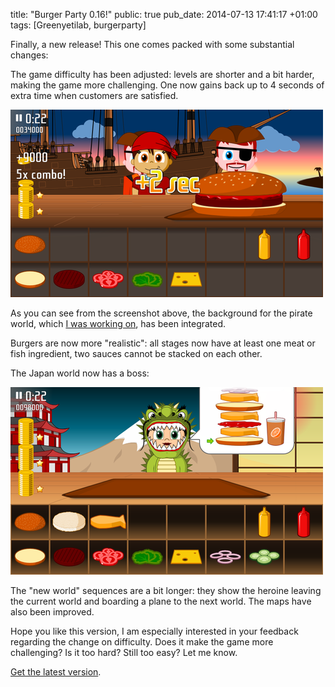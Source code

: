 title: "Burger Party 0.16!"
public: true
pub_date: 2014-07-13 17:41:17 +01:00
tags: [Greenyetilab, burgerparty]


Finally, a new release! This one comes packed with some substantial changes:

The game difficulty has been adjusted: levels are shorter and a bit harder, making the game more challenging. One now gains back up to 4 seconds of extra time when customers are satisfied.

[![Time Bonus](/projects/burgerparty/0.16/thumb-pirate-time-bonus.png)](/projects/burgerparty/0.16/pirate-time-bonus.png)

As you can see from the screenshot above, the background for the pirate world, which [I was working on](/2014/wip-pirate-world-background), has been integrated.

Burgers are now more "realistic": all stages now have at least one meat or fish ingredient, two sauces cannot be stacked on each other.

The Japan world now has a boss:

[![Japan Boss](/projects/burgerparty/0.16/thumb-japan-boss.png)](/projects/burgerparty/0.16/japan-boss.png)

The "new world" sequences are a bit longer: they show the heroine leaving the current world and boarding a plane to the next world. The maps have also been improved.

Hope you like this version, I am especially interested in your feedback regarding the change on difficulty. Does it make the game more challenging? Is it too hard? Still too easy? Let me know.

[Get the latest version](/projects/burgerparty/#get-it).
